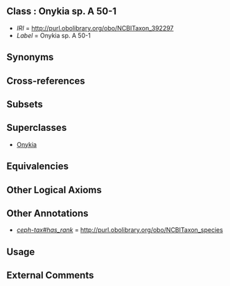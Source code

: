 
## Class : Onykia sp. A 50-1

 * *IRI* = http://purl.obolibrary.org/obo/NCBITaxon_392297
 * *Label* = Onykia sp. A 50-1

## Synonyms


## Cross-references


## Subsets


## Superclasses

 * [Onykia](../../NCBITaxon/88/NCBITaxon_72288.md)

## Equivalencies


## Other Logical Axioms


## Other Annotations

 * *[ceph-tax#has_rank](../../ceph-tax#has/nk/ceph-tax#has_rank.md)* = http://purl.obolibrary.org/obo/NCBITaxon_species

## Usage


## External Comments

